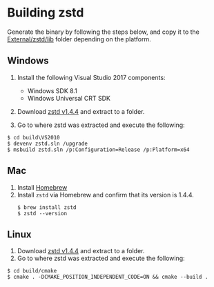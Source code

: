 # Building zstd

Generate the binary by following the steps below, and copy it to the [External/zstd/lib](../../External/zstd/lib) folder depending on the platform.

## Windows

1. Install the following Visual Studio 2017 components:
   * Windows SDK 8.1
   * Windows Universal CRT SDK

1. Download [zstd v1.4.4](https://github.com/facebook/zstd/releases/download/v1.4.4/zstd-1.4.4.tar.gz) and extract to a folder.
1. Go to where zstd was extracted and execute the following:
```
$ cd build\VS2010
$ devenv zstd.sln /upgrade
$ msbuild zstd.sln /p:Configuration=Release /p:Platform=x64
```

## Mac 

1. Install [Homebrew](https://brew.sh/)
1. Install `zstd` via Homebrew and confirm that its version is 1.4.4.
    ``` 
    $ brew install zstd
    $ zstd --version
    ```  

## Linux

1. Download [zstd v1.4.4](https://github.com/facebook/zstd/releases/download/v1.4.4/zstd-1.4.4.tar.gz) and extract to a folder.
1. Go to where zstd was extracted and execute the following:
```
$ cd build/cmake
$ cmake . -DCMAKE_POSITION_INDEPENDENT_CODE=ON && cmake --build .
```


